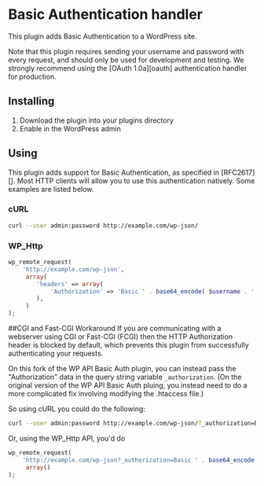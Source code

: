# Basic Authentication handler
This plugin adds Basic Authentication to a WordPress site.

Note that this plugin requires sending your username and password with every
request, and should only be used for development and testing. We strongly
recommend using the [OAuth 1.0a][oauth] authentication handler for production.

## Installing
1. Download the plugin into your plugins directory
2. Enable in the WordPress admin

## Using
This plugin adds support for Basic Authentication, as specified in [RFC2617][].
Most HTTP clients will allow you to use this authentication natively. Some
examples are listed below.

### cURL

```sh
curl --user admin:password http://example.com/wp-json/
```

### WP_Http

```php
wp_remote_request(
    'http://example.com/wp-json',
     array(
     	'headers' => array(
     		'Authorization' => 'Basic ' . base64_encode( $username . ':' . $password ),
     	),
     )
);
```

##CGI and Fast-CGI Workaround
If you are communicating with a webserver using CGI or Fast-CGI (FCGI) then the HTTP Authorization header is blocked by default, which prevents this plugin from successfully authenticating your requests. 

On this fork of the WP API Basic Auth plugin, you can instead pass the "Authorization" data in the query string variable `_authorization`.
(On the original version of the WP API Basic Auth pluing, you instead need to do a more complicated fix involving modifying the .htaccess file.)

So using cURL you could do the following:

```sh
curl --user admin:password http://example.com/wp-json/?_authorization=Basic base64encodedusernameandpassword
```

Or, using the WP_Http API, you'd do

```php
wp_remote_request(
    'http://example.com/wp-json?_authorization=Basic ' . base64_encode( $username . ':' . $password ),
     array()
);
```